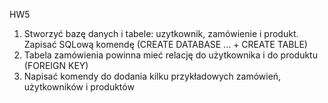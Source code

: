 HW5
1. Stworzyć bazę danych i tabele: uzytkownik, zamówienie i produkt. Zapisać SQLową komendę (CREATE DATABASE ... + CREATE TABLE)
2. Tabela zamówienia powinna mieć relację do użytkownika i do produktu (FOREIGN KEY)
3. Napisać komendy do dodania kilku przykładowych zamówień, użytkowników i produktów
